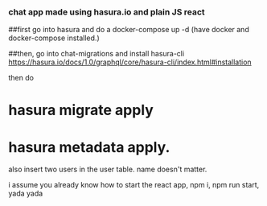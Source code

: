 ### chat app made using hasura.io and plain JS react
##first go into hasura and do a docker-compose up -d (have docker and docker-compose installed.)

##then, go into chat-migrations and install hasura-cli
https://hasura.io/docs/1.0/graphql/core/hasura-cli/index.html#installation

then do 

# hasura migrate apply
# hasura metadata apply.
also insert two users in the user table. name doesn't matter.


i assume you already know how to start the react app, npm i, npm run start, yada yada